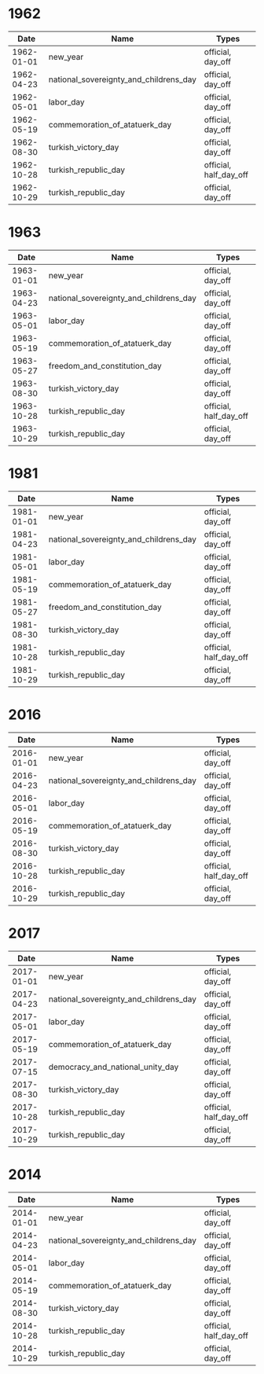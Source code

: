 # 1962

| Date       | Name                                   | Types                  |
|------------|----------------------------------------|------------------------|
| 1962-01-01 | new_year                               | official, day_off      |
| 1962-04-23 | national_sovereignty_and_childrens_day | official, day_off      |
| 1962-05-01 | labor_day                              | official, day_off      |
| 1962-05-19 | commemoration_of_atatuerk_day          | official, day_off      |
| 1962-08-30 | turkish_victory_day                    | official, day_off      |
| 1962-10-28 | turkish_republic_day                   | official, half_day_off |
| 1962-10-29 | turkish_republic_day                   | official, day_off      |

# 1963

| Date       | Name                                   | Types                  |
|------------|----------------------------------------|------------------------|
| 1963-01-01 | new_year                               | official, day_off      |
| 1963-04-23 | national_sovereignty_and_childrens_day | official, day_off      |
| 1963-05-01 | labor_day                              | official, day_off      |
| 1963-05-19 | commemoration_of_atatuerk_day          | official, day_off      |
| 1963-05-27 | freedom_and_constitution_day           | official, day_off      |
| 1963-08-30 | turkish_victory_day                    | official, day_off      |
| 1963-10-28 | turkish_republic_day                   | official, half_day_off |
| 1963-10-29 | turkish_republic_day                   | official, day_off      |

# 1981

| Date       | Name                                   | Types                  |
|------------|----------------------------------------|------------------------|
| 1981-01-01 | new_year                               | official, day_off      |
| 1981-04-23 | national_sovereignty_and_childrens_day | official, day_off      |
| 1981-05-01 | labor_day                              | official, day_off      |
| 1981-05-19 | commemoration_of_atatuerk_day          | official, day_off      |
| 1981-05-27 | freedom_and_constitution_day           | official, day_off      |
| 1981-08-30 | turkish_victory_day                    | official, day_off      |
| 1981-10-28 | turkish_republic_day                   | official, half_day_off |
| 1981-10-29 | turkish_republic_day                   | official, day_off      |

# 2016

| Date       | Name                                   | Types                  |
|------------|----------------------------------------|------------------------|
| 2016-01-01 | new_year                               | official, day_off      |
| 2016-04-23 | national_sovereignty_and_childrens_day | official, day_off      |
| 2016-05-01 | labor_day                              | official, day_off      |
| 2016-05-19 | commemoration_of_atatuerk_day          | official, day_off      |
| 2016-08-30 | turkish_victory_day                    | official, day_off      |
| 2016-10-28 | turkish_republic_day                   | official, half_day_off |
| 2016-10-29 | turkish_republic_day                   | official, day_off      |

# 2017

| Date       | Name                                   | Types                  |
|------------|----------------------------------------|------------------------|
| 2017-01-01 | new_year                               | official, day_off      |
| 2017-04-23 | national_sovereignty_and_childrens_day | official, day_off      |
| 2017-05-01 | labor_day                              | official, day_off      |
| 2017-05-19 | commemoration_of_atatuerk_day          | official, day_off      |
| 2017-07-15 | democracy_and_national_unity_day       | official, day_off      |
| 2017-08-30 | turkish_victory_day                    | official, day_off      |
| 2017-10-28 | turkish_republic_day                   | official, half_day_off |
| 2017-10-29 | turkish_republic_day                   | official, day_off      |

# 2014

| Date       | Name                                   | Types                  |
|------------|----------------------------------------|------------------------|
| 2014-01-01 | new_year                               | official, day_off      |
| 2014-04-23 | national_sovereignty_and_childrens_day | official, day_off      |
| 2014-05-01 | labor_day                              | official, day_off      |
| 2014-05-19 | commemoration_of_atatuerk_day          | official, day_off      |
| 2014-08-30 | turkish_victory_day                    | official, day_off      |
| 2014-10-28 | turkish_republic_day                   | official, half_day_off |
| 2014-10-29 | turkish_republic_day                   | official, day_off      |
